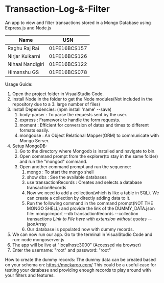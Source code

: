 # Transaction-Log-&-Filter
An app to view and filter transactions stored in a Mongo Database using Express.js and Node.js

| Name  | USN |
| ------------- | ------------- |
| Raghu Raj Rai  | 01FE16BCS157  |
| Nirjar Kulkarni  | 01FE16BCS126 |
| Nihaal Nandigiri | 01FE16BCS122 |
| Himanshu GS | 01FE16BCS078 |

Usage Guide:

1. Open the project folder in VisualStudio Code.
2. Install Node in the folder to get the Node modules(Not included in the repository due to a 3. large number of files)
4. Install Dependencies: (npm install 'name' --save)
      1. body-parser : To parse the requests sent by the user.
      2. express : Framework to handle the form requests.
      3. moment : Efficient for conversion of dates and times to different formats easily. 
      4. mongoose : An Object Relational Mapper(ORM) to communicate with Mongo Server. 
5. Setup MongoDB: 
      1. Go to the directory where Mongodb is installed and navigate to bin. 
      2. Open command prompt from the explorer(to stay in the same folder) and run the "mongod" command.
      3. Open another command prompt and run the sequence:
            1. mongo : To start the mongo shell
            2. show dbs : See the available databases
            3. use transactionRecords : Creates and selects a database transactionRecords
            4. Now we need to add a collection(which is like a table in SQL). We can create a collection by directly adding data to it. 
            5. Run the following command in the command prompt(NOT THE MONGO SHELL) and provide the link of the DUMMY_DATA.json file:
               mongoimport --db transactionRecords --collection transactions *Link to File here with extension without quotes* --jsonArray
            6. Our database is populated now with dummy records. 
6. We can now run our app. Go to the terminal in VisualStudio Code and run: node mongoserver.js
7. The app will be live at "localhost:3000" (Accessed via browser)
8. Enter the username: "root" and password: "root"


How to create the dummy records: 
The dummy data can be created based on your schema on: https://mockaroo.com/ 
This could be a useful case for testing your database and providing enough records to play around with your filters and features.
